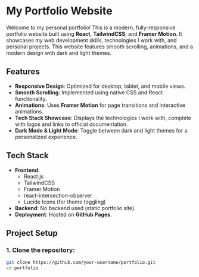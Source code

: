 # My Portfolio Website

Welcome to my personal portfolio! This is a modern, fully-responsive portfolio website built using **React**, **TailwindCSS**, and **Framer Motion**. It showcases my web development skills, technologies I work with, and personal projects. This website features smooth scrolling, animations, and a modern design with dark and light themes.

## **Features**
- **Responsive Design**: Optimized for desktop, tablet, and mobile views.
- **Smooth Scrolling**: Implemented using native CSS and React functionality.
- **Animations**: Uses **Framer Motion** for page transitions and interactive animations.
- **Tech Stack Showcase**: Displays the technologies I work with, complete with logos and links to official documentation.
- **Dark Mode & Light Mode**: Toggle between dark and light themes for a personalized experience.

## **Tech Stack**
- **Frontend**:
  - React.js
  - TailwindCSS
  - Framer Motion
  - react-intersection-observer
  - Lucide Icons (for theme toggling)
- **Backend**: No backend used (static portfolio site).
- **Deployment**: Hosted on **GitHub Pages**.

## **Project Setup**

### 1. Clone the repository:
```bash
git clone https://github.com/your-username/portfolio.git
cd portfolio
